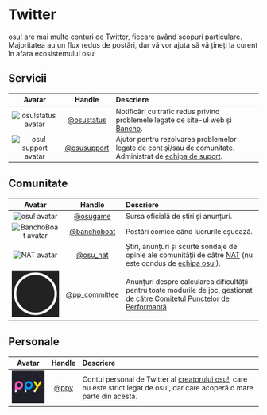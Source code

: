 # Twitter

osu! are mai multe conturi de Twitter, fiecare având scopuri particulare. Majoritatea au un flux redus de postări, dar vă vor ajuta să vă țineți la curent în afara ecosistemului osu!

## Servicii

| Avatar | Handle | Descriere |
| :-: | :-: | :-- |
| ![osu!status avatar](img/osustatus.jpg) | [@osustatus](https://twitter.com/osustatus) | Notificări cu trafic redus privind problemele legate de site-ul web și [Bancho](/wiki/Bancho_(server)). |
| ![osu! support avatar](img/osusupport.jpg) | [@osusupport](https://twitter.com/osusupport) | Ajutor pentru rezolvarea problemelor legate de cont și/sau de comunitate. Administrat de [echipa de suport](/wiki/People/Account_support_team). |

## Comunitate

| Avatar | Handle | Descriere |
| :-: | :-: | :-- |
| ![osu! avatar](img/osugame.jpg) | [@osugame](https://twitter.com/osugame) | Sursa oficială de știri și anunțuri. |
| ![BanchoBoat avatar](img/banchoboat.jpg) | [@banchoboat](https://twitter.com/banchoboat) | Postări comice când lucrurile eșuează. |
| ![NAT avatar](img/osu_nat.png) | [@osu_nat](https://twitter.com/osu_nat) | Știri, anunțuri și scurte sondaje de opinie ale comunității de către [NAT](/wiki/People/Nomination_Assessment_Team) (nu este condus de [echipa osu!](/wiki/People/osu!_team)). |
| ![pp committee avatar](img/ppcommittee.png) | [@pp_committee](https://twitter.com/pp_committee) | Anunțuri despre calcularea dificultății pentru toate modurile de joc, gestionat de către [Comitetul Punctelor de Performanță](/wiki/People/Performance_Points_Committee). |

## Personale

| Avatar | Handle | Descriere |
| :-: | :-: | :-- |
| ![Dean Herbert avatar](img/ppy.jpg?2) | [@ppy](https://twitter.com/ppy) | Contul personal de Twitter al [creatorului osu!](/wiki/People/peppy), care nu este strict legat de osu!, dar care acoperă o mare parte din acesta. |
